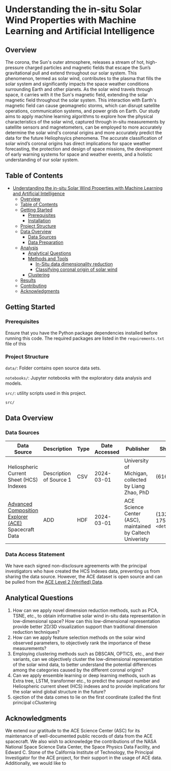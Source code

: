 # Understanding the in-situ Solar Wind Properties with Machine Learning and Artificial Intelligence

## Overview

The corona, the Sun's outer atmosphere, releases a stream of hot, high-pressure charged particles and magnetic fields that escape the Sun’s gravitational pull and extend throughout our solar system. This phenomenon, termed as solar wind, contributes to the plasma that fills the solar system and significantly impacts the space weather conditions surrounding Earth and other planets. As the solar wind travels through space, it carries with it the Sun's magnetic field, extending the solar magnetic field throughout the solar system. This interaction with Earth's magnetic field can cause geomagnetic storms, which can disrupt satellite operations, communication systems, and power grids on Earth. Our study aims to apply machine learning algorithms to explore how the physical characteristics of the solar wind, captured through in-situ measurements by satellite sensors and magnetometers, can be employed to more accurately determine the solar wind's coronal origins and more accurately predict the data for the future Heliophsyics phenomena. The accurate classification of solar wind’s coronal origins has direct implications for space weather forecasting, the protection and design of space missions, the development of early warning systems for space and weather events, and a holistic understanding of our solar system.

## Table of Contents

- [Understanding the in-situ Solar Wind Properties with Machine Learning and Artificial Intelligence](#understanding-the-in-situ-solar-wind-properties-with-machine-learning-and-artificial-intelligence)
  - [Overview](#overview)
  - [Table of Contents](#table-of-contents)
  - [Getting Started](#getting-started)
    - [Prerequisites](#prerequisites)
    - [Installation](#installation)
  - [Project Structure](#project-structure)
  - [Data Overview](#data-overview)
    - [Data Sources](#data-sources)
    - [Data Preparation](#data-preparation)
  - [Analysis](#analysis)
    - [Analytical Questions](#analytical-questions)
    - [Methods and Tools](#methods-and-tools)
      - [In-Situ data dimensionality reduction](#in-situ-data-dimensionality-reduction)
      - [Classifying coronal origin of solar wind](#classifying-coronal-origin-of-solar-wind)
    - [Clustering](#clustering)
  - [Results](#results)
  - [Contributing](#contributing)
  - [Acknowledgments](#acknowledgments)

## Getting Started

### Prerequisites

Ensure that you have the Python package dependencies installed before running this code. The required packages are listed in the `requirements.txt ` file of this

### Project Structure

`data/`: Folder contains open source data sets.

`notebooks/`: Jupyter notebooks with the exploratory data analysis and models.

`src/`: utility scripts used in this project.

`src/`

## Data Overview

### Data Sources

| Data Source                                                                               | Description             | Type | Date Accessed | Publisher                                                  | Shape                      |
| ----------------------------------------------------------------------------------------- | ----------------------- | ---- | ------------- | ---------------------------------------------------------- | -------------------------- |
| Heliospheric Current Sheet (HCS) Indexes                                                  | Description of Source 1 | CSV  | 2024-03-01    | University of Michigan, collected by Liang Zhao, PhD       | (616, 13)                  |
| [Advanced Composition Explorer (ACE)](https://science.nasa.gov/mission/ace/) Spacecraft Data | ADD                     | HDF  | 2024-03-01    | ACE Science Center (ASC), maintained by Caltech Univeristy | (132245, 175)`<details>` |

### Data Access Statement

We have each signed non-disclosure agreements with the principal investigators who have created the HCS Indexes data, preventing us from sharing the data source. However, the ACE dataset is open source and can be pulled from the [ACE Level 2 (Verified) Data](https://izw1.caltech.edu/ACE/ASC/level2/).

## Analytical Questions

1. How can we apply novel dimension reduction methods, such as PCA, TSNE, etc., to obtain informative solar wind in-situ data representation in low-dimensional space? How can this low-dimensional representation provide better 2D/3D visualization support than traditional dimension reduction techniques?
2. How can we apply feature selection methods on the solar wind observed parameters, to objectively rank the importance of these measurements?
3. Employing clustering methods such as DBSCAN, OPTICS, etc., and their variants, can we objectively cluster the low-dimensional representation of the solar wind data, to better understand the potential differences among the categories caused by the different coronal origins?
4. Can we apply ensemble learning or deep learning methods, such as Extra tree, LSTM, transformer etc., to predict the sunspot number and Heliospheric current sheet (HCS) indexes and to provide implications for the solar wind global structure in the future?
5. ojection of the data comes to lie on the first coordinate (called the first principal cClustering

## Acknowledgments

We extend our gratitude to the ACE Science Center (ASC) for its maintenance of well-documented public records of data from the ACE spacecraft. We also wish to acknowledge the contributions of the NASA National Space Science Data Center, the Space Physics Data Facility, and Edward C. Stone of the California Institute of Technology, the Principal Investigator for the ACE project, for their support in the usage of ACE data. Additionally, we would like to
